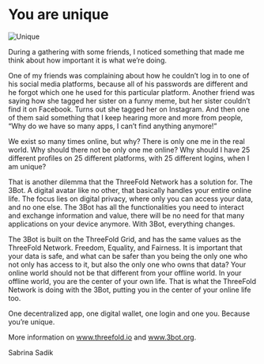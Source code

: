# You are unique

![Unique](https://images.unsplash.com/photo-1470439058509-295625152166?ixlib=rb-1.2.1&ixid=eyJhcHBfaWQiOjEyMDd9&auto=format&fit=crop&w=1506&q=80)



During a gathering with some friends, I noticed something that made me think about how important it is what we’re doing. 

One of my friends was complaining about how he couldn’t log in to one of his social media platforms, because all of his passwords are different and he forgot which one he used for this particular platform. Another friend was saying how she tagged her sister on a funny meme, but her sister couldn’t find it on Facebook. Turns out she tagged her on Instagram. And then one of them said something that I keep hearing more and more from people, “Why do we have so many apps, I can’t find anything anymore!” 

We exist so many times online, but why? There is only one me in the real world. Why should there not be only one me online? Why should I have 25 different profiles on 25 different platforms, with 25 different logins, when I am unique? 

That is another dilemma that the ThreeFold Network has a solution for. The 3Bot. A digital avatar like no other, that basically handles your entire online life. The focus lies on digital privacy, where only you can access your data, and no one else. The 3Bot has all the functionalities you need to interact and exchange information and value, there will be no need for that many applications on your device anymore. With 3Bot, everything changes. 

The 3Bot is built on the ThreeFold Grid, and has the same values as the ThreeFold Network. Freedom, Equality, and Fairness. It is important that your data is safe, and what can be safer than you being the only one who not only has access to it, but also the only one who owns that data? Your online world should not be that different from your offline world. In your offline world, you are the center of your own life. That is what the ThreeFold Network is doing with the 3Bot, putting you in the center of your online life too. 

One decentralized app, one digital wallet, one login and one you. Because you’re unique. 

More information on www.threefold.io and www.3bot.org. 

Sabrina Sadik
